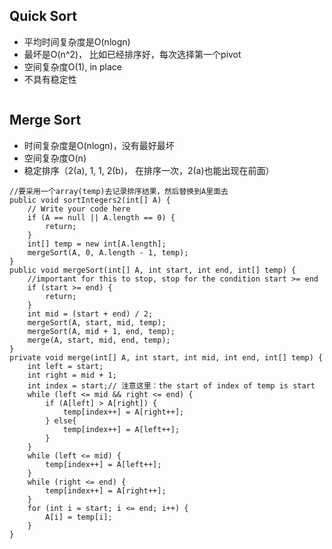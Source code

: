 Quick Sort
----
* 平均时间复杂度是O(nlogn)
* 最坏是O(n^2)， 比如已经排序好，每次选择第一个pivot
* 空间复杂度O(1), in place
* 不具有稳定性
```
```


Merge Sort
----
* 时间复杂度是O(nlogn)，没有最好最坏
* 空间复杂度O(n)
* 稳定排序（2(a), 1, 1, 2(b)， 在排序一次，2(a)也能出现在前面）
```
//要采用一个array(temp)去记录排序结果，然后替换到A里面去
public void sortIntegers2(int[] A) {
    // Write your code here
    if (A == null || A.length == 0) {
        return;
    }
    int[] temp = new int[A.length];
    mergeSort(A, 0, A.length - 1, temp);
}
public void mergeSort(int[] A, int start, int end, int[] temp) {
    //important for this to stop, stop for the condition start >= end
    if (start >= end) {
        return;
    }
    int mid = (start + end) / 2;
    mergeSort(A, start, mid, temp);
    mergeSort(A, mid + 1, end, temp);
    merge(A, start, mid, end, temp);
}
private void merge(int[] A, int start, int mid, int end, int[] temp) {
    int left = start;
    int right = mid + 1;
    int index = start;// 注意这里：the start of index of temp is start
    while (left <= mid && right <= end) {
        if (A[left] > A[right]) {
            temp[index++] = A[right++];
        } else{
            temp[index++] = A[left++];
        }
    }
    while (left <= mid) {
        temp[index++] = A[left++];
    }
    while (right <= end) {
        temp[index++] = A[right++];
    }
    for (int i = start; i <= end; i++) {
        A[i] = temp[i];
    } 
}
```
